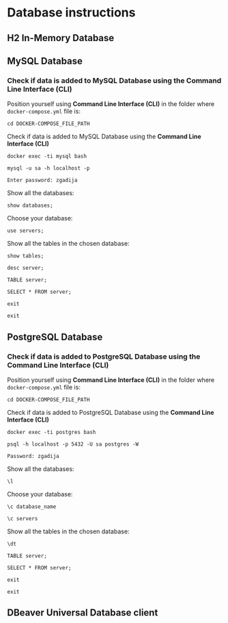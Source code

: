 # Database instructions
## H2 In-Memory Database
## MySQL Database
### Check if data is added to MySQL Database using the Command Line Interface (CLI)
Position yourself using **Command Line Interface (CLI)** in the folder where `docker-compose.yml` file is:
```
cd DOCKER-COMPOSE_FILE_PATH
```
Check if data is added to MySQL Database using the **Command Line Interface (CLI)**
```
docker exec -ti mysql bash
```
```
mysql -u sa -h localhost -p
```
```
Enter password: zgadija
```
Show all the databases:
```
show databases;
```
Choose your database:
```
use servers;
```
Show all the tables in the chosen database:
```
show tables;
```
```
desc server;
```
```
TABLE server;
```
```
SELECT * FROM server;
```
```
exit
```
```
exit
```
## PostgreSQL Database
### Check if data is added to PostgreSQL Database using the Command Line Interface (CLI)
Position yourself using **Command Line Interface (CLI)** in the folder where `docker-compose.yml` file is:
```
cd DOCKER-COMPOSE_FILE_PATH
```
Check if data is added to PostgreSQL Database using the **Command Line Interface (CLI)**
```
docker exec -ti postgres bash
```
```
psql -h localhost -p 5432 -U sa postgres -W
```
```
Password: zgadija
```
Show all the databases:
```
\l
```
Choose your database:
```
\c database_name
```
```
\c servers
```
Show all the tables in the chosen database:
```
\dt
```
```
TABLE server;
```
```
SELECT * FROM server;
```
```
exit
```
```
exit
```
## DBeaver Universal Database client
